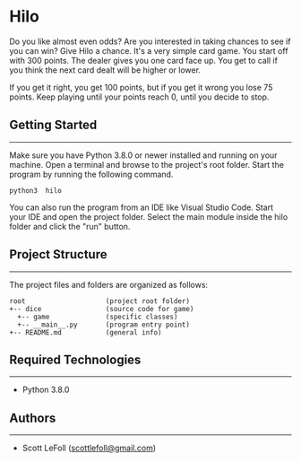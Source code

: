 # Hilo
Do you like almost even odds? Are you interested in taking chances to see if you 
can win? Give Hilo a chance. It's a very simple card game. You start off with 300 points.
The dealer gives you one card face up. You get to call if you think the next card 
dealt will be higher or lower. 

If you get it right, you get 100 points, but if 
you get it wrong you lose 75 points. Keep playing until your points reach 0, until you 
decide to stop.

## Getting Started
---
Make sure you have Python 3.8.0 or newer installed and running on your machine. Open a terminal and 
browse to the project's root folder. Start the program by running the following command.
```
python3  hilo
```
You can also run the program from an IDE like Visual Studio Code. Start your IDE and open the 
project folder. Select the main module inside the hilo folder and click the "run" button.

## Project Structure
---
The project files and folders are organized as follows:
```
root                    (project root folder)
+-- dice                (source code for game)
  +-- game              (specific classes)
  +-- __main__.py       (program entry point)
+-- README.md           (general info)
```

## Required Technologies
---
* Python 3.8.0

## Authors
---
* Scott LeFoll (scottlefoll@gmail.com)
